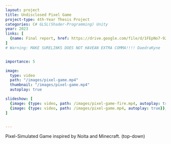 ```yaml
---
layout: project
title: Undisclosed Pixel Game
project-type: 4th-Year Thesis Project
categories: C# GLSL(Shader-Programming) Unity
year: 2023
links: [
  {name: Final report, href: https://drive.google.com/file/d/1FEpNo7-92uGZv6gBoDTsEIz4tg0XtvTf/view?usp=drive_link}
]
# Warning: MAKE SURELINKS DOES NOT HAVEAN EXTRA COMMA!!!! DaedraKyne


importance: 5

image:
  type: video
  path: "/images/pixel-game.mp4"
  thumbnail: "/images/pixel-game.mp4"
  autoplay: true

slideshow: [
  {image: {type: video, path: /images/pixel-game-fire.mp4, autoplay: true}},
  {image: {type: video, path: /images/pixel-game.mp4, autoplay: true}},
]


---
```


Pixel-Simulated Game inspired by Noita and Minecraft. (top-down)
